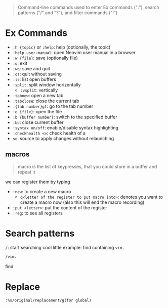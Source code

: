 > Command-line commands used to enter Ex commands (":"), search patterns ("/" and "?"), and filter commands ("!")
# Ex Commands
- `:h {topic}` or `:help`: help (optionally, the topic)
- `:help user-manual`: open Neovim user manual in a browser
- `:w {file}`: save (optionally file)
- `:q`: exit
- `:wq`: save and quit
- `:q!`: quit without saving
- `:ls`: list open buffers
- `:split`: split window horizontally
	- `:vsplit`: vertically
- `:tabnew`: open a new tab
- `:tabclose`: close the current tab
- `:{tab number}gt`: go to the tab number
- `:e {file}`: open the file
- `:b {buffer number}`: switch to the specified buffer
- `:bd`: close current buffer
- `:syntax on/off`: enable/disable syntax highlighting
- `:checkhealth <>`: check health of a 
- `so`: source to apply changes without relaunching

## macros
> macro is the list of keypresses, that you could store in a buffer and repeat it

we can register them by typing
- `:new`: to create a new macro
	- `q<letter of the register to put macro into>`: denotes you want to create a macro now (also this will end the macro recording)
- `:put <letter>`: put the content of the register
- `:reg`: to see all registers


# Search patterns
`/`: start searching
cool little example:
find containing `vim.`
```zsh
/vim.
```
find 



# Replace
```
:%s/original/replacement/g(for global)
```